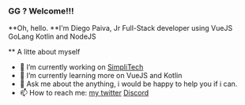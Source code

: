 ### GG ? Welcome!!!

**Oh, hello.
**I'm Diego Paiva, Jr Full-Stack developer using VueJS GoLang Kotlin and NodeJS

** A litte about myself

- 🔭 I’m currently working on [SimpliTech](https://github.com/simplitech)
- 🌱 I’m currently learning more on VueJS and Kotlin
- 💬 Ask me about the anything, i would be happy to help you if i can.
- 📫 How to reach me: [my twitter](https://twitter.com/_brpaiva) [Discord](https://discord.gg/MhHVrAps)
